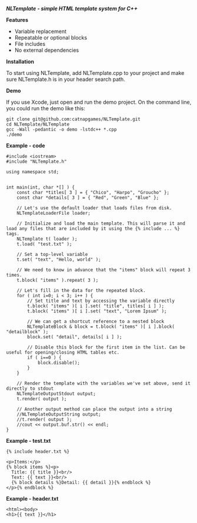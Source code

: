 ***NLTemplate - simple HTML template system for C++***

**Features**

- Variable replacement
- Repeatable or optional blocks
- File includes
- No external dependencies

**Installation**

To start using NLTemplate, add NLTemplate.cpp to your project and make sure NLTemplate.h is in your header search path.

**Demo**

If you use Xcode, just open and run the demo project. On the command line, you could run the demo like this:

    git clone git@github.com:catnapgames/NLTemplate.git
    cd NLTemplate/NLTemplate
    gcc -Wall -pedantic -o demo -lstdc++ *.cpp
    ./demo

**Example - code**

    #include <iostream>
    #include "NLTemplate.h"

    using namespace std;


    int main(int, char *[] ) {
        const char *titles[ 3 ] = { "Chico", "Harpo", "Groucho" };
        const char *details[ 3 ] = { "Red", "Green", "Blue" };

        // Let's use the default loader that loads files from disk.
        NLTemplateLoaderFile loader;
        
        // Initialize and load the main template. This will parse it and load any files that are included by it using the {% include ... %} tags.
        NLTemplate t( loader );
        t.load( "test.txt" );
        
        // Set a top-level variable
        t.set( "text", "Hello, world" );
        
        // We need to know in advance that the "items" block will repeat 3 times.
        t.block( "items" ).repeat( 3 );
        
        // Let's fill in the data for the repeated block.
        for ( int i=0; i < 3; i++ ) {
            // Set title and text by accessing the variable directly
            t.block( "items" )[ i ].set( "title", titles[ i ] );
            t.block( "items" )[ i ].set( "text", "Lorem Ipsum" );
            
            // We can get a shortcut reference to a nested block
            NLTemplateBlock & block = t.block( "items" )[ i ].block( "detailblock" );
            block.set( "detail", details[ i ] );
            
            // Disable this block for the first item in the list. Can be useful for opening/closing HTML tables etc.
            if ( i==0 ) {
                block.disable();
            }
        }
        
        // Render the template with the variables we've set above, send it directly to stdout
        NLTemplateOutputStdout output;
        t.render( output );

        // Another output method can place the output into a string
        //NLTemplateOutputString output;
        //t.render( output );
        //cout << output.buf.str() << endl;
    }

**Example - test.txt**

    {% include header.txt %}
    
    <p>Items:</p>
    {% block items %}<p>
      Title: {{ title }}<br/>
      Text: {{ text }}<br/>
      {% block details %}Detail: {{ detail }}{% endblock %}
    </p>{% endblock %}

**Example - header.txt**

    <html><body>
    <h1>{{ text }}</h1>

